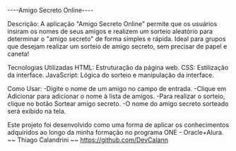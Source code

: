 ----Amigo Secreto Online----

Descrição:
A aplicação "Amigo Secreto Online" permite que os usuários insiram os nomes de seus amigos e realizem um sorteio aleatório para determinar o "amigo secreto" de forma simples e rápida. Ideal para grupos que desejam realizar um sorteio de amigo secreto, sem precisar de papel e caneta!

Tecnologias Utilizadas
HTML: Estruturação da página web.
CSS: Estilização da interface.
JavaScript: Lógica do sorteio e manipulação da interface.

Como Usar:
-Digite o nome de um amigo no campo de entrada.
-Clique em Adicionar para adicionar o nome à lista de amigos.
-Para realizar o sorteio, clique no botão Sortear amigo secreto.
-O nome do amigo secreto sorteado será exibido na tela.

Este projeto foi desenvolvido como uma forma de aplicar os conhecimentos adquiridos ao longo da minha formação no programa ONE - Oracle+Alura.
~~ Thiago Calandrini ~~ https://github.com/DevCalann
